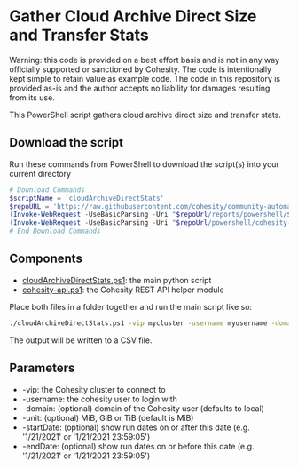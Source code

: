 # Gather Cloud Archive Direct Size and Transfer Stats

Warning: this code is provided on a best effort basis and is not in any way officially supported or sanctioned by Cohesity. The code is intentionally kept simple to retain value as example code. The code in this repository is provided as-is and the author accepts no liability for damages resulting from its use.

This PowerShell script gathers cloud archive direct size and transfer stats.

## Download the script

Run these commands from PowerShell to download the script(s) into your current directory

```powershell
# Download Commands
$scriptName = 'cloudArchiveDirectStats'
$repoURL = 'https://raw.githubusercontent.com/cohesity/community-automation-samples/main'
(Invoke-WebRequest -UseBasicParsing -Uri "$repoUrl/reports/powershell/$scriptName/$scriptName.ps1").content | Out-File "$scriptName.ps1"; (Get-Content "$scriptName.ps1") | Set-Content "$scriptName.ps1"
(Invoke-WebRequest -UseBasicParsing -Uri "$repoUrl/powershell/cohesity-api/cohesity-api.ps1").content | Out-File cohesity-api.ps1; (Get-Content cohesity-api.ps1) | Set-Content cohesity-api.ps1
# End Download Commands
```

## Components

* [cloudArchiveDirectStats.ps1](https://raw.githubusercontent.com/cohesity/community-automation-samples/main/reports/powershell/cloudArchiveDirectStats/cloudArchiveDirectStats.ps1): the main python script
* [cohesity-api.ps1](https://raw.githubusercontent.com/cohesity/community-automation-samples/main/powershell/cohesity-api/cohesity-api.ps1): the Cohesity REST API helper module

Place both files in a folder together and run the main script like so:

```bash
./cloudArchiveDirectStats.ps1 -vip mycluster -username myusername -domain mydomain.net
```

The output will be written to a CSV file.

## Parameters

* -vip: the Cohesity cluster to connect to
* -username: the cohesity user to login with
* -domain: (optional) domain of the Cohesity user (defaults to local)
* -unit: (optional) MiB, GiB or TiB (default is MiB)
* -startDate: (optional) show run dates on or after this date (e.g. '1/21/2021' or '1/21/2021 23:59:05')
* -endDate: (optional) show run dates on or before this date (e.g. '1/21/2021' or '1/21/2021 23:59:05')
